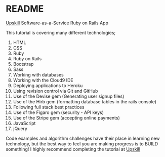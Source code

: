 # README
[Upskill](http://upskillcourses.com) Software-as-a-Service Ruby on Rails App

This tutorial is covering many different technologies;

1. HTML
2. CSS
3. Ruby
4. Ruby on Rails
5. Bootstrap
6. Sass
7. Working with databases
8. Working with the Cloud9 IDE
9. Deploying applications to Heroku
10. Using revision control via Git and GitHub
11. Use of the Devise gem (Generating user signup files)
12. Use of the Hirb gem (formatting database tables in the rails console)
13. Following full stack best practices
14. Use of the Figaro gem (security - API keys)
15. Use of the Stripe gem (accepting online payments)
16. JavaScript
17. jQuery
 
Code examples and algorithm challenges have their place in learning new technology, 
but the best way to feel you are making progress is to BUILD something! 
I highly recommend completing the tutorial at [Upskill](http://upskillcourses.com)


